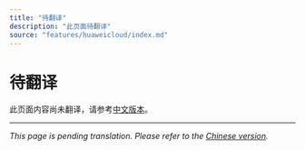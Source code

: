 ```yaml
---
title: "待翻译"
description: "此页面待翻译"
source: "features/huaweicloud/index.md"
---
```


# 待翻译

此页面内容尚未翻译，请参考[中文版本](../../../zh/features/huaweicloud/index.md)。

---

*This page is pending translation. Please refer to the [Chinese version](../../../zh/features/huaweicloud/index.md).*
